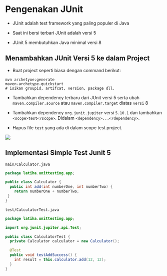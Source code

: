# Pengenakan JUnit

- JUnit adalah test framework yang paling populer di Java

- Saat ini bersi terbari JUnit adalah versi 5

- JUnit 5 membutuhkan Java minimal versi 8

## Menambahkan JUnit Versi 5 ke dalam Project

- Buat project seperti biasa dengan command berikut:

```shell
mvn archetyoe:generate
maven-archetype-quickstart
# isikan groupid, artifcat, version, package dll.
```

- Tambahkan dependency terbaru dari JUnit versi 5 serta ubah `maven.compiler.source` atau `maven.compiler.target` diatas `versi` 8

- Tambahkan dependency `org.junit.jupiter` versi `5.10.1` dan tambahkan `<scope>test</scope>`. Didalam `<dependency>...</dependency>`.

- Hapus file `test` yang ada di dalam scope test project.

![](F:\JAVA\01-MATERI\PZN-08-UNIT-TEST\assets\06-junit-setting.png)

## Implementasi Simple Test Junit 5

`main/Calculator.java`

```java
package latiha.unittesting.app;

public class Calculator {
  public int add(int numberOne, int numberTwo) {
    return numberOne + numberTwo;
 }
}
```

`test/CalculatorTest.java`

```java
package latiha.unittesting.app;

import org.junit.jupiter.api.Test;

public class CalculatorTest {
  private Calculator calculator = new Calculator();

  @Test
  public void testAddSuccess() {
    int result = this.calculator.add(12, 12);
  }
}
```
